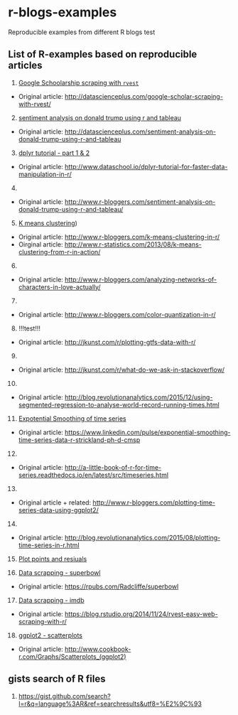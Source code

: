 # r-blogs-examples
Reproducible examples from different R blogs
test

## List of R-examples based on reproducible articles
1. [Google Schoolarship scraping with `rvest`](google_schoolar_scrapping/)
  + Original article: http://datascienceplus.com/google-scholar-scraping-with-rvest/
  
2. [sentiment analysis on donald trump using r and tableau](http://google.pl)
  + Original article: http://datascienceplus.com/sentiment-analysis-on-donald-trump-using-r-and-tableau
  
3. [dplyr tutorial - part 1 & 2](dplyr-tutorial/)
  + Original article: http://www.dataschool.io/dplyr-tutorial-for-faster-data-manipulation-in-r/
  
4.
  + Original article: http://www.r-bloggers.com/sentiment-analysis-on-donald-trump-using-r-and-tableau/
  
5. [K means clustering](k-means-clustering))
  + Original article: http://www.r-bloggers.com/k-means-clustering-in-r/
  + Oirginal article: http://www.r-statistics.com/2013/08/k-means-clustering-from-r-in-action/
  
6.
  + Original article: http://www.r-bloggers.com/analyzing-networks-of-characters-in-love-actually/
  
7. 
  + Original article: http://www.r-bloggers.com/color-quantization-in-r/
  
8. !!!test!!!
  + Original article: http://jkunst.com/r/plotting-gtfs-data-with-r/
  
9. 
  + Original article: http://jkunst.com/r/what-do-we-ask-in-stackoverflow/

10.
  + Original article: http://blog.revolutionanalytics.com/2015/12/using-segmented-regression-to-analyse-world-record-running-times.html

11. [Expotential Smoothing of time series](exp_smoothing_of_time_series)
  + Original article: https://www.linkedin.com/pulse/exponential-smoothing-time-series-data-r-strickland-ph-d-cmsp

12. 
  + Original article: http://a-little-book-of-r-for-time-series.readthedocs.io/en/latest/src/timeseries.html
  
13. 
  + Original article + related: http://www.r-bloggers.com/plotting-time-series-data-using-ggplot2/
  
14.
  + Original article: http://blog.revolutionanalytics.com/2015/08/plotting-time-series-in-r.html

15. [Plot points and resiuals](plot-points_with_reg_andresiduals.R)  

16. [Data scrapping - superbowl](scrape-superbowl.R)
  + Original article: https://rpubs.com/Radcliffe/superbowl

17. [Data scrapping - imdb](scrape-imdb.R)
  + Original article: https://blog.rstudio.org/2014/11/24/rvest-easy-web-scraping-with-r/

18. [ggplot2 - scatterplots](ggplot-scatterplots.R)
  + Original article: http://www.cookbook-r.com/Graphs/Scatterplots_(ggplot2)


## gists search of R files
1. https://gist.github.com/search?l=r&q=language%3AR&ref=searchresults&utf8=%E2%9C%93
